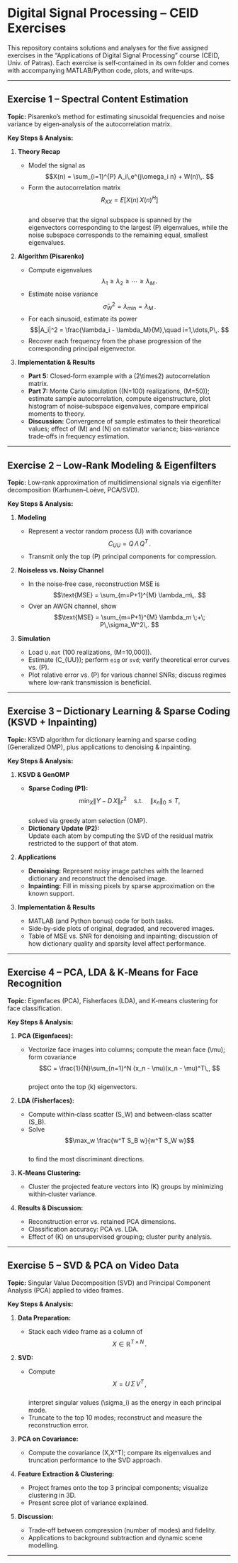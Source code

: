 # Digital Signal Processing – CEID Exercises

This repository contains solutions and analyses for the five assigned exercises in the “Applications of Digital Signal Processing” course (CEID, Univ. of Patras). Each exercise is self‑contained in its own folder and comes with accompanying MATLAB/Python code, plots, and write‑ups.

---


## Exercise 1 – Spectral Content Estimation  
**Topic:** Pisarenko’s method for estimating sinusoidal frequencies and noise variance by eigen‑analysis of the autocorrelation matrix.  

**Key Steps & Analysis:**  
1. **Theory Recap**  
   - Model the signal as  
     $$X(n) = \sum_{i=1}^{P} A_i\,e^{j\omega_i n} + W(n)\,. $$  
   - Form the autocorrelation matrix  
     $$R_{XX} = E\bigl[X(n)\,X(n)^H\bigr]$$  
     and observe that the signal subspace is spanned by the eigenvectors corresponding to the largest \(P\) eigenvalues, while the noise subspace corresponds to the remaining equal, smallest eigenvalues.

2. **Algorithm (Pisarenko)**  
   - Compute eigenvalues  
     $$\lambda_1 \ge \lambda_2 \ge \cdots \ge \lambda_M\,. $$  
   - Estimate noise variance  
     $$\hat\sigma_W^2 = \lambda_{\min} = \lambda_M\,. $$  
   - For each sinusoid, estimate its power  
     $$|A_i|^2 = \frac{\lambda_i - \lambda_M}{M},\quad i=1,\dots,P\,. $$  
   - Recover each frequency  from the phase progression of the corresponding principal eigenvector.

3. **Implementation & Results**  
   - **Part 5:** Closed‑form example with a \(2\times2\) autocorrelation matrix.  
   - **Part 7:** Monte Carlo simulation (\(N=100\) realizations, \(M=50\)); estimate sample autocorrelation, compute eigenstructure, plot histogram of noise‑subspace eigenvalues, compare empirical moments to theory.  
   - **Discussion:** Convergence of sample estimates to their theoretical values; effect of \(M\) and \(N\) on estimator variance; bias‑variance trade‑offs in frequency estimation.

---

## Exercise 2 – Low‑Rank Modeling & Eigenfilters  
**Topic:** Low‑rank approximation of multidimensional signals via eigenfilter decomposition (Karhunen–Loève, PCA/SVD).  

**Key Steps & Analysis:**  
1. **Modeling**  
   - Represent a vector random process \(U\) with covariance  
     $$C_{UU} = Q\,\Lambda\,Q^T\,. $$  
   - Transmit only the top \(P\) principal components for compression.

2. **Noiseless vs. Noisy Channel**  
   - In the noise‑free case, reconstruction MSE is  
     $$\text{MSE} = \sum_{m=P+1}^{M} \lambda_m\,. $$  
   - Over an AWGN channel, show  
     $$\text{MSE} = \sum_{m=P+1}^{M} \lambda_m \;+\; P\,\sigma_W^2\,. $$

3. **Simulation**  
   - Load `U.mat` (100 realizations, \(M=10\,000\)).  
   - Estimate \(C_{UU}\); perform `eig` or `svd`; verify theoretical error curves vs. \(P\).  
   - Plot relative error vs. \(P\) for various channel SNRs; discuss regimes where low‑rank transmission is beneficial.

---

## Exercise 3 – Dictionary Learning & Sparse Coding (KSVD + Inpainting)  
**Topic:** KSVD algorithm for dictionary learning and sparse coding (Generalized OMP), plus applications to denoising & inpainting.  

**Key Steps & Analysis:**  
1. **KSVD & GenOMP**  
   - **Sparse Coding (P1):**  
     $$\min_X \|Y - D\,X\|_F^2 \quad\text{s.t.}\quad \|x_n\|_0 \le T,$$  
     solved via greedy atom selection (OMP).  
   - **Dictionary Update (P2):**  
     Update each atom by computing the SVD of the residual matrix restricted to the support of that atom.  

2. **Applications**  
   - **Denoising:** Represent noisy image patches with the learned dictionary and reconstruct the denoised image.  
   - **Inpainting:** Fill in missing pixels by sparse approximation on the known support.

3. **Implementation & Results**  
   - MATLAB (and Python bonus) code for both tasks.  
   - Side‑by‑side plots of original, degraded, and recovered images.  
   - Table of MSE vs. SNR for denoising and inpainting; discussion of how dictionary quality and sparsity level affect performance.

---

## Exercise 4 – PCA, LDA & K‑Means for Face Recognition  
**Topic:** Eigenfaces (PCA), Fisherfaces (LDA), and K‑means clustering for face classification.  

**Key Steps & Analysis:**  
1. **PCA (Eigenfaces):**  
   - Vectorize face images into columns; compute the mean face \(\mu\); form covariance  
     $$C = \frac{1}{N}\sum_{n=1}^N (x_n - \mu)(x_n - \mu)^T\,, $$  
     project onto the top \(k\) eigenvectors.

2. **LDA (Fisherfaces):**  
   - Compute within‑class scatter \(S_W\) and between‑class scatter \(S_B\).  
   - Solve  
     $$\max_w \frac{w^T S_B w}{w^T S_W w}$$  
     to find the most discriminant directions.

3. **K‑Means Clustering:**  
   - Cluster the projected feature vectors into \(K\) groups by minimizing within‑cluster variance.

4. **Results & Discussion:**  
   - Reconstruction error vs. retained PCA dimensions.  
   - Classification accuracy: PCA vs. LDA.  
   - Effect of \(K\) on unsupervised grouping; cluster purity analysis.

---

## Exercise 5 –  SVD & PCA on Video Data  
**Topic:** Singular Value Decomposition (SVD) and Principal Component Analysis (PCA) applied to video frames.  

**Key Steps & Analysis:**  
1. **Data Preparation:**  
   - Stack each video frame as a column of  
     $$X \in \mathbb{R}^{T \times N}\,. $$

2. **SVD:**  
   - Compute  
     $$X = U\,\Sigma\,V^T\,, $$  
     interpret singular values \(\sigma_i\) as the energy in each principal mode.  
   - Truncate to the top 10 modes; reconstruct and measure the reconstruction error.

3. **PCA on Covariance:**  
   - Compute the covariance \(X\,X^T\); compare its eigenvalues and truncation performance to the SVD approach.

4. **Feature Extraction & Clustering:**  
   - Project frames onto the top 3 principal components; visualize clustering in 3D.  
   - Present scree plot of variance explained.

5. **Discussion:**  
   - Trade‑off between compression (number of modes) and fidelity.  
   - Applications to background subtraction and dynamic scene modelling.

---




